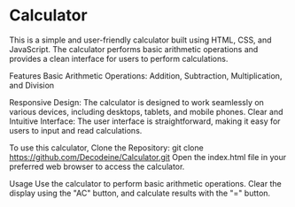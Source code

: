 # Calculator
This is a simple and user-friendly calculator built using HTML, CSS, and JavaScript. 
The calculator performs basic arithmetic operations and provides a clean interface for users to perform calculations.

Features
Basic Arithmetic Operations: Addition, Subtraction, Multiplication, and Division

Responsive Design: 
The calculator is designed to work seamlessly on various devices, including desktops, tablets, and mobile phones.
Clear and Intuitive Interface: The user interface is straightforward, making it easy for users to input and read calculations.

To use this calculator,
Clone the Repository: git clone https://github.com/Decodeine/Calculator.git
Open the index.html file in your preferred web browser to access the calculator.

Usage
Use the calculator to perform basic arithmetic operations.
Clear the display using the "AC" button, and calculate results with the "=" button.

